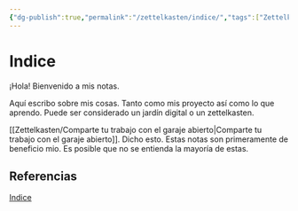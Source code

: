 ```yaml
---
{"dg-publish":true,"permalink":"/zettelkasten/indice/","tags":["Zettelkasten","Evergreen","Indice","gardenEntry"]}
---
```


# Indice
¡Hola! Bienvenido a mis notas.

Aquí escribo sobre mis cosas. Tanto como mis proyecto así como lo que aprendo. Puede ser considerado un jardín digital o un zettelkasten.

[[Zettelkasten/Comparte tu trabajo con el garaje abierto\|Comparte tu trabajo con el garaje abierto]]. Dicho esto. Estas notas son primeramente de beneficio mio. Es posible que no se entienda la mayoría de estas.
## Referencias
[Indice](https://en.wikipedia.org/wiki/Index_(publishing))
